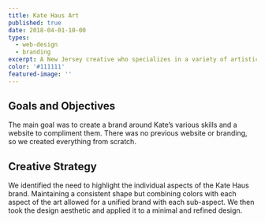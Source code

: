 ```yaml
---
title: Kate Haus Art
published: true
date: 2018-04-01-10-00
types:
  - web-design
  - branding
excerpt: A New Jersey creative who specializes in a variety of artistic avenues, such as photography and illustration.
color: '#111111'
featured-image: ''
---
```


## Goals and Objectives

The main goal was to create a brand around Kate’s various skills and a website to compliment them. There was no previous website or branding, so we created everything from scratch.

## Creative Strategy
We identified the need to highlight the individual aspects of the Kate Haus brand. Maintaining a consistent shape but combining colors with each aspect of the art allowed for a unified brand with each sub-aspect. We then took the design aesthetic and applied it to a minimal and refined design.
